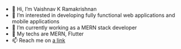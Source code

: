 - 👋 Hi, I’m  Vaishnav K Ramakrishnan
- 👀 I’m interested in developing fully functional web applications and mobile applications
- 🌱 I’m currently working as a MERN stack developer
- 💞️ My techs are MERN, Flutter
- 📫 Reach me on [a link](https://www.linkedin.com/in/333vkr/)

<!---
333vkr/333vkr is a ✨ special ✨ repository because its `README.md` (this file) appears on your GitHub profile.
You can click the Preview link to take a look at your changes.
--->
